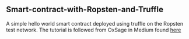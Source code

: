 ## Smart-contract-with-Ropsten-and-Truffle
A simple hello world smart contract deployed using truffle on the Ropsten test network.
The tutorial is followed from OxSage in Medium found <a href = "https://medium.com/coinmonks/5-minute-guide-to-deploying-smart-contracts-with-truffle-and-ropsten-b3e30d5ee1e"> here </a>
       
